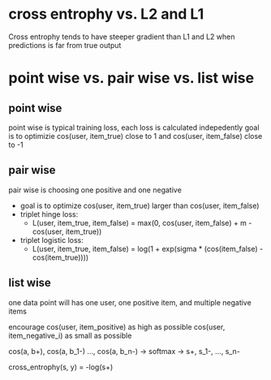# cross entrophy vs. L2 and L1
Cross entrophy tends to have steeper gradient than L1 and L2 when predictions is far from true output

# point wise vs. pair wise vs. list wise

point wise
---
point wise is typical training loss, each loss is calculated indepedently
goal is to optimizie cos(user, item_true) close to 1 and cos(user, item_false) close to -1

pair wise
---
pair wise is choosing one positive and one negative
- goal is to optimize cos(user, item_true) larger than cos(user, item_false)
- triplet hinge loss:
    - L(user, item_true, item_false) = max(0, cos(user, item_false) + m - cos(user, item_true))
- triplet logistic loss:
    - L(user, item_true, item_false) = log(1 + exp(sigma * (cos(item_false) - cos(item_true))))

list wise
---
one data point will has one user, one positive item, and multiple negative items

encourage cos(user, item_positive) as high as possible
          cos(user, item_negative_i) as small as possible



cos(a, b+), cos(a, b_1-) ..., cos(a, b_n-) -> softmax -> s+, s_1-, ..., s_n-

cross_entrophy(s, y) = -log(s+)


